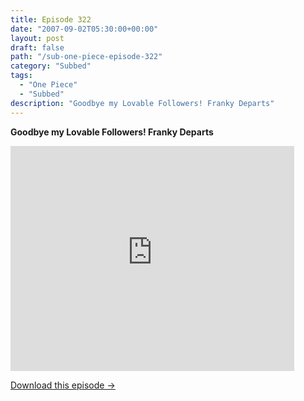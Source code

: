 ```yaml
---
title: Episode 322
date: "2007-09-02T05:30:00+00:00"
layout: post
draft: false
path: "/sub-one-piece-episode-322"
category: "Subbed"
tags:
  - "One Piece"
  - "Subbed"
description: "Goodbye my Lovable Followers! Franky Departs"
---
```


**Goodbye my Lovable Followers! Franky Departs**

<iframe width="640" height="360" src="https://www.rapidvideo.com/e/FXREJ5HHAT" frameborder="0" marginwidth=0 marginheight=0 scrolling=no allowfullscreen style="max-width:90%;"></iframe>

<a href="http://ouo.io/qs/eCodkFEQ?s=https://www.rapidvideo.com/d/FXREJ5HHAT" class="styled_a">Download this episode →</a>

